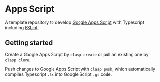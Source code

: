 # Apps Script

A template repository to develop [Google Apps Script](https://developers.google.com/apps-script) with Typescript including [ESLint](https://eslint.org/).

## Getting started

Create a Google Apps Script by `clasp create` or pull an existing one by `clasp clone`.

Push changes to Google Apps Script with `clasp push`, which automatically compiles Typescript `.ts` into Google Script `.gs` code.
